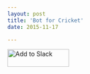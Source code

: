 ```yaml
---
layout: post
title: 'Bot for Cricket'
date: 2015-11-17

---
```




<a href="https://slack.com/oauth/authorize?scope=commands&client_id=18658655653.18678675458"><img alt="Add to Slack" height="40" width="139" src="https://platform.slack-edge.com/img/add_to_slack.png" srcset="https://platform.slack-edge.com/img/add_to_slack.png 1x, https://platform.slack-edge.com/img/add_to_slack@2x.png 2x"></a>
